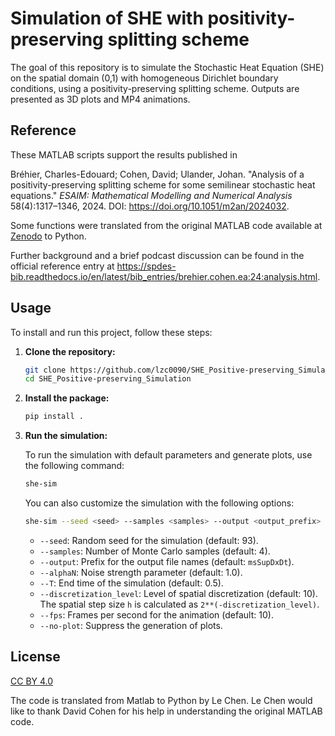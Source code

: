 # Simulation of SHE with positivity-preserving splitting scheme

The goal of this repository is to simulate the Stochastic Heat Equation (SHE) on the spatial domain (0,1) with homogeneous Dirichlet boundary conditions, using a positivity-preserving splitting scheme. Outputs are presented as 3D plots and MP4 animations.

## Reference

These MATLAB scripts support the results published in

Bréhier, Charles-Edouard; Cohen, David; Ulander, Johan.
"Analysis of a positivity-preserving splitting scheme for some semilinear
stochastic heat equations." *ESAIM: Mathematical Modelling and Numerical
Analysis* 58(4):1317–1346, 2024. DOI:
<https://doi.org/10.1051/m2an/2024032>.

Some functions were translated from the original MATLAB code available at [Zenodo](https://zenodo.org/records/10300733) to Python.

Further background and a brief podcast discussion can be found in the
official reference entry at
<https://spdes-bib.readthedocs.io/en/latest/bib_entries/brehier.cohen.ea:24:analysis.html>.

## Usage

To install and run this project, follow these steps:

1.  **Clone the repository:**

    ```bash
    git clone https://github.com/lzc0090/SHE_Positive-preserving_Simulation.git
    cd SHE_Positive-preserving_Simulation
    ```

2.  **Install the package:**

    ```bash
    pip install .
    ```

3.  **Run the simulation:**

    To run the simulation with default parameters and generate plots, use the following command:

    ```bash
    she-sim
    ```

    You can also customize the simulation with the following options:

    ```bash
    she-sim --seed <seed> --samples <samples> --output <output_prefix> --alphaN <alphaN> --T <T> --discretization_level <discretization_level> --no-plot
    ```

    -   `--seed`: Random seed for the simulation (default: 93).
    -   `--samples`: Number of Monte Carlo samples (default: 4).
    -   `--output`: Prefix for the output file names (default: `msSupDxDt`).
    -   `--alphaN`: Noise strength parameter (default: 1.0).
    -   `--T`: End time of the simulation (default: 0.5).
    -   `--discretization_level`: Level of spatial discretization (default: 10). The spatial step size `h` is calculated as `2**(-discretization_level)`.
    -   `--fps`: Frames per second for the animation (default: 10).
    -   `--no-plot`: Suppress the generation of plots.

## License

[CC BY 4.0](https://creativecommons.org/licenses/by/4.0/)

The code is translated from Matlab to Python by Le Chen. Le Chen would like to thank David Cohen for his help in understanding the original MATLAB code.

